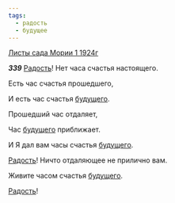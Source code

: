 ```yaml
---
tags:
  - радость
  - будущее
---
```


[Листы сада Мории 1 1924г](https://127.0.0.1:4002/agni/1924)

___339___
[Радость](../../../tags/#радость)! Нет часа счастья настоящего.   

Есть час счастья прошедшего,   

И есть час счастья [будущего](../../../tags/#будущее).   

Прошедший час отдаляет,   

Час [будущего](../../../tags/#будущее) приближает.   

И Я дал вам часы счастья [будущего](../../../tags/#будущее).   

[Радость](../../../tags/#радость)! Ничто отдаляющее не прилично вам.   

Живите часом счастья [будущего](../../../tags/#будущее).   

[Радость](../../../tags/#радость)!   


